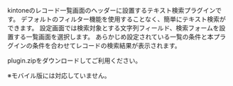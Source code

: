 kintoneのレコード一覧画面のヘッダーに設置するテキスト検索プラグインです。
デフォルトのフィルター機能を使用することなく、簡単にテキスト検索ができます。
設定画面では検索対象とする文字列フィールド、検索フォームを設置する一覧画面を選択します。
あらかじめ設定されている一覧の条件と本プラグインの条件を合わせてレコードの検索結果が表示されます。

plugin.zipをダウンロードしてご利用ください。

※モバイル版には対応していません。
